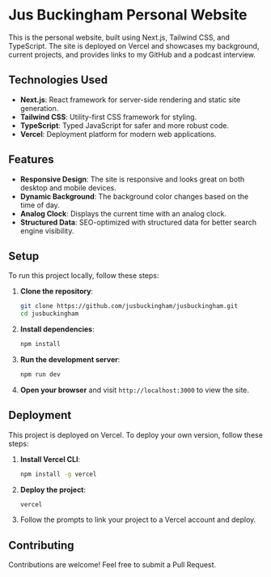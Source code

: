 # Jus Buckingham Personal Website

This is the personal website, built using Next.js, Tailwind CSS, and TypeScript. The site is deployed on Vercel and showcases my background, current projects, and provides links to my GitHub and a podcast interview.

## Technologies Used

- **Next.js**: React framework for server-side rendering and static site generation.
- **Tailwind CSS**: Utility-first CSS framework for styling.
- **TypeScript**: Typed JavaScript for safer and more robust code.
- **Vercel**: Deployment platform for modern web applications.

## Features

- **Responsive Design**: The site is responsive and looks great on both desktop and mobile devices.
- **Dynamic Background**: The background color changes based on the time of day.
- **Analog Clock**: Displays the current time with an analog clock.
- **Structured Data**: SEO-optimized with structured data for better search engine visibility.

## Setup

To run this project locally, follow these steps:

1. **Clone the repository**:
    ```bash
    git clone https://github.com/jusbuckingham/jusbuckingham.git
    cd jusbuckingham
    ```

2. **Install dependencies**:
    ```bash
    npm install
    ```

3. **Run the development server**:
    ```bash
    npm run dev
    ```

4. **Open your browser** and visit `http://localhost:3000` to view the site.

## Deployment

This project is deployed on Vercel. To deploy your own version, follow these steps:

1. **Install Vercel CLI**:
    ```bash
    npm install -g vercel
    ```

2. **Deploy the project**:
    ```bash
    vercel
    ```

3. Follow the prompts to link your project to a Vercel account and deploy.

## Contributing

Contributions are welcome! Feel free to submit a Pull Request.